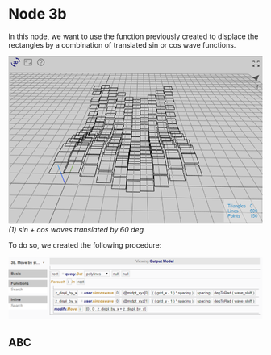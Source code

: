 # Node 3b

In this node, we want to use the function previously created to displace the rectangles by a combination of translated sin or cos wave functions. 

![Result](./imgs/6.3.6-node3b-endresult.png)
*(1) sin + cos waves translated by 60 deg*

To do so, we created the following procedure:

![Procedure](./imgs/6.3.6-node3b-procedure.png)

## ABC